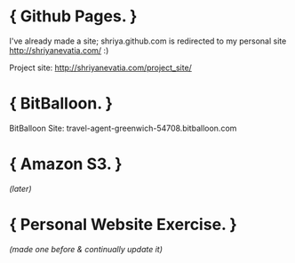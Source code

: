 # { Github Pages. }

I've already made a site; shriya.github.com is redirected to my personal site http://shriyanevatia.com/ :) 

Project site: http://shriyanevatia.com/project_site/

# { BitBalloon. }

BitBalloon Site: travel-agent-greenwich-54708.bitballoon.com

# { Amazon S3. }

_(later)_

# { Personal Website Exercise. }

_(made one before & continually update it)_
